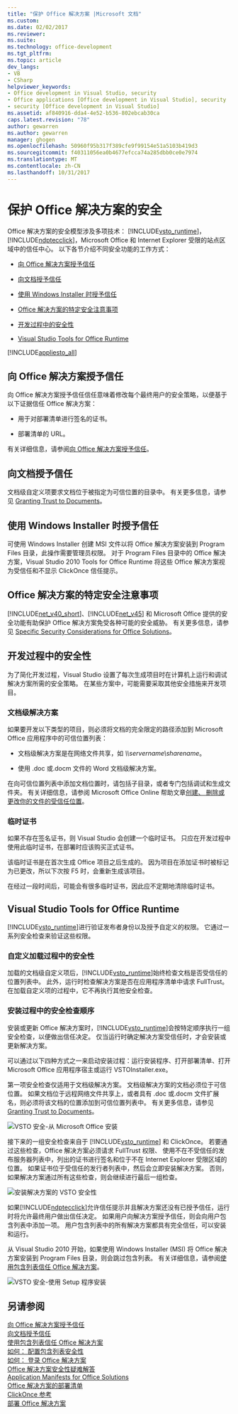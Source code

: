 ```yaml
---
title: "保护 Office 解决方案 |Microsoft 文档"
ms.custom: 
ms.date: 02/02/2017
ms.reviewer: 
ms.suite: 
ms.technology: office-development
ms.tgt_pltfrm: 
ms.topic: article
dev_langs:
- VB
- CSharp
helpviewer_keywords:
- Office development in Visual Studio, security
- Office applications [Office development in Visual Studio], security
- security [Office development in Visual Studio]
ms.assetid: af840916-dda4-4e52-b536-802ebcab30ca
caps.latest.revision: "78"
author: gewarren
ms.author: gewarren
manager: ghogen
ms.openlocfilehash: 50960f95b317f389cfe9f99154e51a5103b419d3
ms.sourcegitcommit: f40311056ea0b4677efcca74a285dbb0ce0e7974
ms.translationtype: MT
ms.contentlocale: zh-CN
ms.lasthandoff: 10/31/2017
---
```

# <a name="securing-office-solutions"></a>保护 Office 解决方案的安全
  Office 解决方案的安全模型涉及多项技术： [!INCLUDE[vsto_runtime](../vsto/includes/vsto-runtime-md.md)]， [!INCLUDE[ndptecclick](../vsto/includes/ndptecclick-md.md)]，Microsoft Office 和 Internet Explorer 受限的站点区域中的信任中心。 以下各节介绍不同安全功能的工作方式：  
  
-   [向 Office 解决方案授予信任](#GrantingTrustToSolutions)  
  
-   [向文档授予信任](#GrantingTrustToDocuments)  
  
-   [使用 Windows Installer 时授予信任](#GrantingTrustWindowsInstaller)  
  
-   [Office 解决方案的特定安全注意事项](#Security)  
  
-   [开发过程中的安全性](#SecurityDuringDeployment)  
  
-   [Visual Studio Tools for Office Runtime](#VisualStudioToolsForOfficeRuntime)  
  
 [!INCLUDE[appliesto_all](../vsto/includes/appliesto-all-md.md)]  
  
##  <a name="GrantingTrustToSolutions"></a>向 Office 解决方案授予信任  
 向 Office 解决方案授予信任信任意味着修改每个最终用户的安全策略，以便基于以下证据信任 Office 解决方案：  
  
-   用于对部署清单进行签名的证书。  
  
-   部署清单的 URL。  
  
 有关详细信息，请参阅[向 Office 解决方案授予信任](../vsto/granting-trust-to-office-solutions.md)。  
  
##  <a name="GrantingTrustToDocuments"></a>向文档授予信任  
 文档级自定义项要求文档位于被指定为可信位置的目录中。 有关更多信息，请参见 [Granting Trust to Documents](../vsto/granting-trust-to-documents.md)。  
  
##  <a name="GrantingTrustWindowsInstaller"></a>使用 Windows Installer 时授予信任  
 可使用 Windows Installer 创建 MSI 文件以将 Office 解决方案安装到 Program Files 目录，此操作需要管理员权限。 对于 Program Files 目录中的 Office 解决方案，Visual Studio 2010 Tools for Office Runtime 将这些 Office 解决方案视为受信任和不显示 ClickOnce 信任提示。  
  
##  <a name="Security"></a>Office 解决方案的特定安全注意事项  
 [!INCLUDE[net_v40_short](../sharepoint/includes/net-v40-short-md.md)]、[!INCLUDE[net_v45](../vsto/includes/net-v45-md.md)] 和 Microsoft Office 提供的安全功能有助保护 Office 解决方案免受各种可能的安全威胁。 有关更多信息，请参见 [Specific Security Considerations for Office Solutions](../vsto/specific-security-considerations-for-office-solutions.md)。  
  
##  <a name="SecurityDuringDeployment"></a>开发过程中的安全性  
 为了简化开发过程，Visual Studio 设置了每次生成项目时在计算机上运行和调试解决方案所需的安全策略。 在某些方案中，可能需要采取其他安全措施来开发项目。  
  
### <a name="document-level-solutions"></a>文档级解决方案  
 如果要开发以下类型的项目，则必须将文档的完全限定的路径添加到 Microsoft Office 应用程序中的可信位置列表：  
  
-   文档级解决方案是在网络文件共享，如 *\\\servername\sharename*。  
  
-   使用 .doc 或.docm 文件的 Word 文档级解决方案。  
  
 在向可信位置列表中添加文档位置时，请包括子目录，或者专门包括调试和生成文件夹。 有关详细信息，请参阅 Microsoft Office Online 帮助文章[创建、 删除或更改你的文件的受信任位置](https://support.office.com/en-au/article/Create-remove-or-change-a-trusted-location-for-your-files-f5151879-25ea-4998-80a5-4208b3540a62)。  
  
### <a name="temporary-certificates"></a>临时证书  
 如果不存在签名证书，则 Visual Studio 会创建一个临时证书。 只应在开发过程中使用此临时证书，在部署时应该购买正式证书。  
  
 该临时证书是在首次生成 Office 项目之后生成的。 因为项目在添加证书时被标记为已更改，所以下次按 F5 时，会重新生成该项目。  
  
 在经过一段时间后，可能会有很多临时证书，因此应不定期地清除临时证书。  
  
##  <a name="VisualStudioToolsForOfficeRuntime"></a>Visual Studio Tools for Office Runtime  
 [!INCLUDE[vsto_runtime](../vsto/includes/vsto-runtime-md.md)]进行验证发布者身份以及授予自定义的权限。 它通过一系列安全检查来验证这些权限。  
  
### <a name="security-during-customization-loading"></a>自定义加载过程中的安全性  
 加载的文档级自定义项后，[!INCLUDE[vsto_runtime](../vsto/includes/vsto-runtime-md.md)]始终检查文档是否受信任的位置列表中。 此外，运行时检查解决方案是否在应用程序清单中请求 FullTrust。 在加载自定义项的过程中，它不再执行其他安全检查。  
  
### <a name="sequence-of-security-checks-during-installation"></a>安装过程中的安全检查顺序  
 安装或更新 Office 解决方案时，[!INCLUDE[vsto_runtime](../vsto/includes/vsto-runtime-md.md)]会按特定顺序执行一组安全检查，以便做出信任决定。 仅当运行时确定解决方案受信任时，才会安装或更新解决方案。  
  
 可以通过以下四种方式之一来启动安装过程：运行安装程序、打开部署清单、打开 Microsoft Office 应用程序宿主或运行 VSTOInstaller.exe。  
  
 第一项安全检查仅适用于文档级解决方案。 文档级解决方案的文档必须位于可信位置。 如果文档位于远程网络文件共享上，或者具有 .doc 或.docm 文件扩展名，则必须将该文档的位置添加到可信位置列表中。 有关更多信息，请参见 [Granting Trust to Documents](../vsto/granting-trust-to-documents.md)。  
  
 ![VSTO 安全-从 Microsoft Office 安装](../vsto/media/host-install.png "VSTO 安全-从 Microsoft Office 安装")  
  
 接下来的一组安全检查来自于 [!INCLUDE[vsto_runtime](../vsto/includes/vsto-runtime-md.md)] 和 ClickOnce。 若要通过这些检查，Office 解决方案必须请求 FullTrust 权限、 使用不在不受信任的发布服务器列表中，列出的证书进行签名和位于不在 Internet Explorer 受限区域的位置。 如果证书位于受信任的发行者列表中，然后会立即安装解决方案。 否则，如果解决方案通过所有这些检查，则会继续进行最后一组检查。  
  
 ![安装解决方案的 VSTO 安全性](../vsto/media/installing.png "安装解决方案的 VSTO 安全性")  
  
 如果[!INCLUDE[ndptecclick](../vsto/includes/ndptecclick-md.md)]允许信任提示并且解决方案还没有已授予信任，运行时将允许最终用户做出信任决定。 如果用户向解决方案授予信任，则会向用户包含列表中添加一项。 用户包含列表中的所有解决方案都具有完全信任，可以安装和运行。  
  
 从 Visual Studio 2010 开始，如果使用 Windows Installer (MSI) 将 Office 解决方案安装到 Program Files 目录，则会跳过包含列表。 有关详细信息，请参阅[使用包含列表信任 Office 解决方案](../vsto/trusting-office-solutions-by-using-inclusion-lists.md)。  
  
 ![VSTO 安全-使用 Setup 程序安装](../vsto/media/setup-vstoinstaller.png "VSTO 安全-使用 Setup 程序安装")  
  
## <a name="see-also"></a>另请参阅  
 [向 Office 解决方案授予信任](../vsto/granting-trust-to-office-solutions.md)   
 [向文档授予信任](../vsto/granting-trust-to-documents.md)   
 [使用包含列表信任 Office 解决方案](../vsto/trusting-office-solutions-by-using-inclusion-lists.md)   
 [如何： 配置包含列表安全性](../vsto/how-to-configure-inclusion-list-security.md)   
 [如何： 登录 Office 解决方案](../vsto/how-to-sign-office-solutions.md)   
 [Office 解决方案安全性疑难解答](../vsto/troubleshooting-office-solution-security.md)   
 [Application Manifests for Office Solutions](../vsto/application-manifests-for-office-solutions.md)   
 [Office 解决方案的部署清单](../vsto/deployment-manifests-for-office-solutions.md)   
 [ClickOnce 参考](/visualstudio/deployment/clickonce-reference)   
 [部署 Office 解决方案](../vsto/deploying-an-office-solution.md)  
  
  